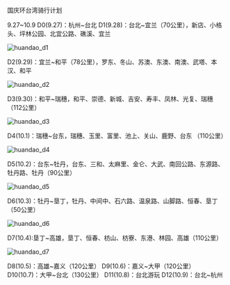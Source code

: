 国庆环台湾骑行计划

9.27~10.9
D0(9.27)：杭州~台北
D1(9.28)：台北~宜兰（70公里），新店、小格头、坪林公园、北宜公路、礁溪、宜兰

![huandao_d1](myimg/huandao_d1.png)

D2(9.29)：宜兰~和平（78公里），罗东、冬山、苏澳、东澳、南澳、武塔、本汉、和平

![huandao_d2](myimg/huandao_d2.png)

D3(9.30)：和平~瑞穗，和平、崇德、新城、吉安、寿丰、凤林、光复、瑞穗（112公里）

![huandao_d3](myimg/huandao_d3.png)

D4(10.1)：瑞穗~台东，瑞穗、玉里、富里、池上、关山、鹿野、台东 （110公里）

![huandao_d4](myimg/huandao_d4.png)

D5(10.2)：台东~牡丹，台东、三和、太麻里、金仑、大武、南回公路、东源路、牡丹路、牡丹（90公里）

![huandao_d5](myimg/huandao_d5.png)

D6(10.3)：牡丹~垦丁，牡丹、中间中、石六路、温泉路、山脚路、恒春、垦丁（50公里）

![huandao_d6](myimg/huandao_d6.png)

D7(10.4):垦丁~高雄，垦丁、恒春、枋山、枋寮、东港、林园、高雄（110公里）

![huandao_d7](myimg/huandao_d7.png)

D8(10.5)：高雄~嘉义（120公里）
D9(10.6)：嘉义~大甲（120公里）
D10(10.7)：大甲~台北（130公里）
D11(10.8)：台北游玩
D12(10.9)：台北~杭州
